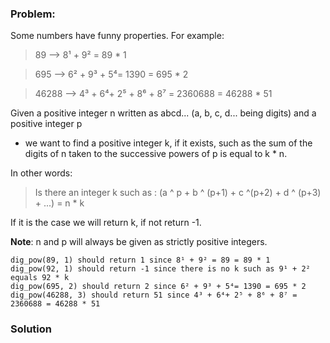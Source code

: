### Problem:
<p>Some numbers have funny properties. For example:</p>
<blockquote>
<p>89 --&gt; 8&#xB9; + 9&#xB2; = 89 * 1</p>
</blockquote>
<blockquote>
<p>695 --&gt; 6&#xB2; + 9&#xB3; + 5&#x2074;= 1390 = 695 * 2</p>
</blockquote>
<blockquote>
<p>46288 --&gt; 4&#xB3; + 6&#x2074;+ 2&#x2075; + 8&#x2076; + 8&#x2077; = 2360688 = 46288 * 51</p>
</blockquote>
<p>Given a positive integer n written as abcd... (a, b, c, d... being digits) and a positive integer p </p>
<ul>
<li>we want to find a positive integer k, if it exists, such as the sum of the digits of n taken to the successive powers of p is equal to k * n. </li>
</ul>
<p>In other words:</p>
<blockquote>
<p>Is there an integer k such as : (a ^ p + b ^ (p+1) + c ^(p+2) + d ^ (p+3) + ...) = n * k</p>
</blockquote>
<p>If it is the case we will return k, if not return -1.</p>
<p><strong>Note</strong>: n and p will always be given as strictly positive integers.</p>
<pre style="display: none;"><code class="language-julia">dig_pow(<span class="hljs-number">89</span>, <span class="hljs-number">1</span>) should <span class="hljs-keyword">return</span> <span class="hljs-number">1</span> since <span class="hljs-number">8</span>&#xB9; + <span class="hljs-number">9</span>&#xB2; = <span class="hljs-number">89</span> = <span class="hljs-number">89</span> * <span class="hljs-number">1</span>
dig_pow(<span class="hljs-number">92</span>, <span class="hljs-number">1</span>) should <span class="hljs-keyword">return</span> -<span class="hljs-number">1</span> since there is no k such as <span class="hljs-number">9</span>&#xB9; + <span class="hljs-number">2</span>&#xB2; equals <span class="hljs-number">92</span> * k
dig_pow(<span class="hljs-number">695</span>, <span class="hljs-number">2</span>) should <span class="hljs-keyword">return</span> <span class="hljs-number">2</span> since <span class="hljs-number">6</span>&#xB2; + <span class="hljs-number">9</span>&#xB3; + <span class="hljs-number">5</span>&#x2074;= <span class="hljs-number">1390</span> = <span class="hljs-number">695</span> * <span class="hljs-number">2</span>
dig_pow(<span class="hljs-number">46288</span>, <span class="hljs-number">3</span>) should <span class="hljs-keyword">return</span> <span class="hljs-number">51</span> since <span class="hljs-number">4</span>&#xB3; + <span class="hljs-number">6</span>&#x2074;+ <span class="hljs-number">2</span>&#x2075; + <span class="hljs-number">8</span>&#x2076; + <span class="hljs-number">8</span>&#x2077; = <span class="hljs-number">2360688</span> = <span class="hljs-number">46288</span> * <span class="hljs-number">51</span></code></pre>
<pre style="display: none;"><code class="language-rust">dig_pow(<span class="hljs-number">89</span>, <span class="hljs-number">1</span>) should <span class="hljs-keyword">return</span> <span class="hljs-number">1</span> since <span class="hljs-number">8</span>&#xB9; + <span class="hljs-number">9</span>&#xB2; = <span class="hljs-number">89</span> = <span class="hljs-number">89</span> * <span class="hljs-number">1</span>
dig_pow(<span class="hljs-number">92</span>, <span class="hljs-number">1</span>) should <span class="hljs-keyword">return</span> -<span class="hljs-number">1</span> since there is no k such <span class="hljs-keyword">as</span> <span class="hljs-number">9</span>&#xB9; + <span class="hljs-number">2</span>&#xB2; equals <span class="hljs-number">92</span> * k
dig_pow(<span class="hljs-number">695</span>, <span class="hljs-number">2</span>) should <span class="hljs-keyword">return</span> <span class="hljs-number">2</span> since <span class="hljs-number">6</span>&#xB2; + <span class="hljs-number">9</span>&#xB3; + <span class="hljs-number">5</span>&#x2074;= <span class="hljs-number">1390</span> = <span class="hljs-number">695</span> * <span class="hljs-number">2</span>
dig_pow(<span class="hljs-number">46288</span>, <span class="hljs-number">3</span>) should <span class="hljs-keyword">return</span> <span class="hljs-number">51</span> since <span class="hljs-number">4</span>&#xB3; + <span class="hljs-number">6</span>&#x2074;+ <span class="hljs-number">2</span>&#x2075; + <span class="hljs-number">8</span>&#x2076; + <span class="hljs-number">8</span>&#x2077; = <span class="hljs-number">2360688</span> = <span class="hljs-number">46288</span> * <span class="hljs-number">51</span></code></pre>
<pre><code class="language-ruby">dig_pow(<span class="hljs-number">89</span>, <span class="hljs-number">1</span>) should <span class="hljs-keyword">return</span> <span class="hljs-number">1</span> since <span class="hljs-number">8</span>&#xB9; + <span class="hljs-number">9</span>&#xB2; = <span class="hljs-number">89</span> = <span class="hljs-number">89</span> * <span class="hljs-number">1</span>
dig_pow(<span class="hljs-number">92</span>, <span class="hljs-number">1</span>) should <span class="hljs-keyword">return</span> -<span class="hljs-number">1</span> since there is no k such as <span class="hljs-number">9</span>&#xB9; + <span class="hljs-number">2</span>&#xB2; equals <span class="hljs-number">92</span> * k
dig_pow(<span class="hljs-number">695</span>, <span class="hljs-number">2</span>) should <span class="hljs-keyword">return</span> <span class="hljs-number">2</span> since <span class="hljs-number">6</span>&#xB2; + <span class="hljs-number">9</span>&#xB3; + <span class="hljs-number">5</span>&#x2074;= <span class="hljs-number">1390</span> = <span class="hljs-number">695</span> * <span class="hljs-number">2</span>
dig_pow(<span class="hljs-number">46288</span>, <span class="hljs-number">3</span>) should <span class="hljs-keyword">return</span> <span class="hljs-number">51</span> since <span class="hljs-number">4</span>&#xB3; + <span class="hljs-number">6</span>&#x2074;+ <span class="hljs-number">2</span>&#x2075; + <span class="hljs-number">8</span>&#x2076; + <span class="hljs-number">8</span>&#x2077; = <span class="hljs-number">2360688</span> = <span class="hljs-number">46288</span> * <span class="hljs-number">51</span></code></pre>
<pre style="display: none;"><code class="language-crystal">dig_pow(<span class="hljs-number">89</span>, <span class="hljs-number">1</span>) should <span class="hljs-keyword">return</span> <span class="hljs-number">1</span> since <span class="hljs-number">8</span>&#xB9; + <span class="hljs-number">9</span>&#xB2; = <span class="hljs-number">89</span> = <span class="hljs-number">89</span> * <span class="hljs-number">1</span>
dig_pow(<span class="hljs-number">92</span>, <span class="hljs-number">1</span>) should <span class="hljs-keyword">return</span> -<span class="hljs-number">1</span> since there is no k such <span class="hljs-keyword">as</span> <span class="hljs-number">9</span>&#xB9; + <span class="hljs-number">2</span>&#xB2; equals <span class="hljs-number">92</span> * k
dig_pow(<span class="hljs-number">695</span>, <span class="hljs-number">2</span>) should <span class="hljs-keyword">return</span> <span class="hljs-number">2</span> since <span class="hljs-number">6</span>&#xB2; + <span class="hljs-number">9</span>&#xB3; + <span class="hljs-number">5</span>&#x2074;= <span class="hljs-number">1390</span> = <span class="hljs-number">695</span> * <span class="hljs-number">2</span>
dig_pow(<span class="hljs-number">46288</span>, <span class="hljs-number">3</span>) should <span class="hljs-keyword">return</span> <span class="hljs-number">51</span> since <span class="hljs-number">4</span>&#xB3; + <span class="hljs-number">6</span>&#x2074;+ <span class="hljs-number">2</span>&#x2075; + <span class="hljs-number">8</span>&#x2076; + <span class="hljs-number">8</span>&#x2077; = <span class="hljs-number">2360688</span> = <span class="hljs-number">46288</span> * <span class="hljs-number">51</span></code></pre>
<pre style="display: none;"><code class="language-python">dig_pow(<span class="hljs-number">89</span>, <span class="hljs-number">1</span>) should <span class="hljs-keyword">return</span> <span class="hljs-number">1</span> since <span class="hljs-number">8</span>&#xB9; + <span class="hljs-number">9</span>&#xB2; = <span class="hljs-number">89</span> = <span class="hljs-number">89</span> * <span class="hljs-number">1</span>
dig_pow(<span class="hljs-number">92</span>, <span class="hljs-number">1</span>) should <span class="hljs-keyword">return</span> <span class="hljs-number">-1</span> since there <span class="hljs-keyword">is</span> no k such <span class="hljs-keyword">as</span> <span class="hljs-number">9</span>&#xB9; + <span class="hljs-number">2</span>&#xB2; equals <span class="hljs-number">92</span> * k
dig_pow(<span class="hljs-number">695</span>, <span class="hljs-number">2</span>) should <span class="hljs-keyword">return</span> <span class="hljs-number">2</span> since <span class="hljs-number">6</span>&#xB2; + <span class="hljs-number">9</span>&#xB3; + <span class="hljs-number">5</span>&#x2074;= <span class="hljs-number">1390</span> = <span class="hljs-number">695</span> * <span class="hljs-number">2</span>
dig_pow(<span class="hljs-number">46288</span>, <span class="hljs-number">3</span>) should <span class="hljs-keyword">return</span> <span class="hljs-number">51</span> since <span class="hljs-number">4</span>&#xB3; + <span class="hljs-number">6</span>&#x2074;+ <span class="hljs-number">2</span>&#x2075; + <span class="hljs-number">8</span>&#x2076; + <span class="hljs-number">8</span>&#x2077; = <span class="hljs-number">2360688</span> = <span class="hljs-number">46288</span> * <span class="hljs-number">51</span></code></pre>
<pre style="display: none;"><code class="language-csharp">digPow(<span class="hljs-number">89</span>, <span class="hljs-number">1</span>) should <span class="hljs-keyword">return</span> <span class="hljs-number">1</span> since <span class="hljs-number">8</span>&#xB9; + <span class="hljs-number">9</span>&#xB2; = <span class="hljs-number">89</span> = <span class="hljs-number">89</span> * <span class="hljs-number">1</span>
digPow(<span class="hljs-number">92</span>, <span class="hljs-number">1</span>) should <span class="hljs-keyword">return</span> <span class="hljs-number">-1</span> since there <span class="hljs-keyword">is</span> no k such <span class="hljs-keyword">as</span> <span class="hljs-number">9</span>&#xB9; + <span class="hljs-number">2</span>&#xB2; <span class="hljs-keyword">equals</span> <span class="hljs-number">92</span> * <span class="hljs-function">k
<span class="hljs-title">digPow</span>(<span class="hljs-params"><span class="hljs-number">695</span>, <span class="hljs-number">2</span></span>) should return 2 since 6&#xB2; + 9&#xB3; + 5&#x2074;</span>= <span class="hljs-number">1390</span> = <span class="hljs-number">695</span> * <span class="hljs-number">2</span>
digPow(<span class="hljs-number">46288</span>, <span class="hljs-number">3</span>) should <span class="hljs-keyword">return</span> <span class="hljs-number">51</span> since <span class="hljs-number">4</span>&#xB3; + <span class="hljs-number">6</span>&#x2074;+ <span class="hljs-number">2</span>&#x2075; + <span class="hljs-number">8</span>&#x2076; + <span class="hljs-number">8</span>&#x2077; = <span class="hljs-number">2360688</span> = <span class="hljs-number">46288</span> * <span class="hljs-number">51</span></code></pre>
<pre style="display: none;"><code class="language-fsharp">digPow(<span class="hljs-number">89</span>, <span class="hljs-number">1</span>) should <span class="hljs-keyword">return</span> <span class="hljs-number">1</span> since <span class="hljs-number">8</span>&#xB9; + <span class="hljs-number">9</span>&#xB2; = <span class="hljs-number">89</span> = <span class="hljs-number">89</span> * <span class="hljs-number">1</span>
digPow(<span class="hljs-number">92</span>, <span class="hljs-number">1</span>) should <span class="hljs-keyword">return</span> <span class="hljs-number">-1</span> since there is no k such <span class="hljs-keyword">as</span> <span class="hljs-number">9</span>&#xB9; + <span class="hljs-number">2</span>&#xB2; equals <span class="hljs-number">92</span> * k
digPow(<span class="hljs-number">695</span>, <span class="hljs-number">2</span>) should <span class="hljs-keyword">return</span> <span class="hljs-number">2</span> since <span class="hljs-number">6</span>&#xB2; + <span class="hljs-number">9</span>&#xB3; + <span class="hljs-number">5</span>&#x2074;= <span class="hljs-number">1390</span> = <span class="hljs-number">695</span> * <span class="hljs-number">2</span>
digPow(<span class="hljs-number">46288</span>, <span class="hljs-number">3</span>) should <span class="hljs-keyword">return</span> <span class="hljs-number">51</span> since <span class="hljs-number">4</span>&#xB3; + <span class="hljs-number">6</span>&#x2074;+ <span class="hljs-number">2</span>&#x2075; + <span class="hljs-number">8</span>&#x2076; + <span class="hljs-number">8</span>&#x2077; = <span class="hljs-number">2360688</span> = <span class="hljs-number">46288</span> * <span class="hljs-number">51</span></code></pre>
<pre style="display: none;"><code class="language-ocaml">digPow(<span class="hljs-number">89</span>, <span class="hljs-number">1</span>) should return <span class="hljs-number">1</span> since <span class="hljs-number">8</span>&#xB9; + <span class="hljs-number">9</span>&#xB2; = <span class="hljs-number">89</span> = <span class="hljs-number">89</span> * <span class="hljs-number">1</span>
digPow(<span class="hljs-number">92</span>, <span class="hljs-number">1</span>) should return -<span class="hljs-number">1</span> since there is no k such <span class="hljs-keyword">as</span> <span class="hljs-number">9</span>&#xB9; + <span class="hljs-number">2</span>&#xB2; equals <span class="hljs-number">92</span> * k
digPow(<span class="hljs-number">695</span>, <span class="hljs-number">2</span>) should return <span class="hljs-number">2</span> since <span class="hljs-number">6</span>&#xB2; + <span class="hljs-number">9</span>&#xB3; + <span class="hljs-number">5</span>&#x2074;= <span class="hljs-number">1390</span> = <span class="hljs-number">695</span> * <span class="hljs-number">2</span>
digPow(<span class="hljs-number">46288</span>, <span class="hljs-number">3</span>) should return <span class="hljs-number">51</span> since <span class="hljs-number">4</span>&#xB3; + <span class="hljs-number">6</span>&#x2074;+ <span class="hljs-number">2</span>&#x2075; + <span class="hljs-number">8</span>&#x2076; + <span class="hljs-number">8</span>&#x2077; = <span class="hljs-number">2360688</span> = <span class="hljs-number">46288</span> * <span class="hljs-number">51</span></code></pre>
<pre style="display: none;"><code class="language-php">digPow(<span class="hljs-number">89</span>, <span class="hljs-number">1</span>) should <span class="hljs-keyword">return</span> <span class="hljs-number">1</span> since <span class="hljs-number">8</span>&#xB9; + <span class="hljs-number">9</span>&#xB2; = <span class="hljs-number">89</span> = <span class="hljs-number">89</span> * <span class="hljs-number">1</span>
digPow(<span class="hljs-number">92</span>, <span class="hljs-number">1</span>) should <span class="hljs-keyword">return</span> <span class="hljs-number">-1</span> since there is no k such <span class="hljs-keyword">as</span> <span class="hljs-number">9</span>&#xB9; + <span class="hljs-number">2</span>&#xB2; equals <span class="hljs-number">92</span> * k
digPow(<span class="hljs-number">695</span>, <span class="hljs-number">2</span>) should <span class="hljs-keyword">return</span> <span class="hljs-number">2</span> since <span class="hljs-number">6</span>&#xB2; + <span class="hljs-number">9</span>&#xB3; + <span class="hljs-number">5</span>&#x2074;= <span class="hljs-number">1390</span> = <span class="hljs-number">695</span> * <span class="hljs-number">2</span>
digPow(<span class="hljs-number">46288</span>, <span class="hljs-number">3</span>) should <span class="hljs-keyword">return</span> <span class="hljs-number">51</span> since <span class="hljs-number">4</span>&#xB3; + <span class="hljs-number">6</span>&#x2074;+ <span class="hljs-number">2</span>&#x2075; + <span class="hljs-number">8</span>&#x2076; + <span class="hljs-number">8</span>&#x2077; = <span class="hljs-number">2360688</span> = <span class="hljs-number">46288</span> * <span class="hljs-number">51</span></code></pre>
<pre style="display: none;"><code class="language-cpp">digPow(<span class="hljs-number">89</span>, <span class="hljs-number">1</span>) should <span class="hljs-keyword">return</span> <span class="hljs-number">1</span> since <span class="hljs-number">8</span>&#xB9; + <span class="hljs-number">9</span>&#xB2; = <span class="hljs-number">89</span> = <span class="hljs-number">89</span> * <span class="hljs-number">1</span>
digPow(<span class="hljs-number">92</span>, <span class="hljs-number">1</span>) should <span class="hljs-keyword">return</span> <span class="hljs-number">-1</span> since there is no k such as <span class="hljs-number">9</span>&#xB9; + <span class="hljs-number">2</span>&#xB2; equals <span class="hljs-number">92</span> * k
digPow(<span class="hljs-number">695</span>, <span class="hljs-number">2</span>) should <span class="hljs-keyword">return</span> <span class="hljs-number">2</span> since <span class="hljs-number">6</span>&#xB2; + <span class="hljs-number">9</span>&#xB3; + <span class="hljs-number">5</span>&#x2074;= <span class="hljs-number">1390</span> = <span class="hljs-number">695</span> * <span class="hljs-number">2</span>
digPow(<span class="hljs-number">46288</span>, <span class="hljs-number">3</span>) should <span class="hljs-keyword">return</span> <span class="hljs-number">51</span> since <span class="hljs-number">4</span>&#xB3; + <span class="hljs-number">6</span>&#x2074;+ <span class="hljs-number">2</span>&#x2075; + <span class="hljs-number">8</span>&#x2076; + <span class="hljs-number">8</span>&#x2077; = <span class="hljs-number">2360688</span> = <span class="hljs-number">46288</span> * <span class="hljs-number">51</span></code></pre>
<pre style="display: none;"><code class="language-java">digPow(<span class="hljs-number">89</span>, <span class="hljs-number">1</span>) should <span class="hljs-keyword">return</span> <span class="hljs-number">1</span> since <span class="hljs-number">8</span>&#xB9; + <span class="hljs-number">9</span>&#xB2; = <span class="hljs-number">89</span> = <span class="hljs-number">89</span> * <span class="hljs-number">1</span>
digPow(<span class="hljs-number">92</span>, <span class="hljs-number">1</span>) should <span class="hljs-keyword">return</span> -<span class="hljs-number">1</span> since there is no k such as <span class="hljs-number">9</span>&#xB9; + <span class="hljs-number">2</span>&#xB2; equals <span class="hljs-number">92</span> * <span class="hljs-function">k
<span class="hljs-title">digPow</span><span class="hljs-params">(<span class="hljs-number">695</span>, <span class="hljs-number">2</span>)</span> should return 2 since 6&#xB2; + 9&#xB3; + 5&#x2074;</span>= <span class="hljs-number">1390</span> = <span class="hljs-number">695</span> * <span class="hljs-number">2</span>
digPow(<span class="hljs-number">46288</span>, <span class="hljs-number">3</span>) should <span class="hljs-keyword">return</span> <span class="hljs-number">51</span> since <span class="hljs-number">4</span>&#xB3; + <span class="hljs-number">6</span>&#x2074;+ <span class="hljs-number">2</span>&#x2075; + <span class="hljs-number">8</span>&#x2076; + <span class="hljs-number">8</span>&#x2077; = <span class="hljs-number">2360688</span> = <span class="hljs-number">46288</span> * <span class="hljs-number">51</span></code></pre>
<pre style="display: none;"><code class="language-javascript">digPow(<span class="hljs-number">89</span>, <span class="hljs-number">1</span>) should <span class="hljs-keyword">return</span> <span class="hljs-number">1</span> since <span class="hljs-number">8</span>&#xB9; + <span class="hljs-number">9</span>&#xB2; = <span class="hljs-number">89</span> = <span class="hljs-number">89</span> * <span class="hljs-number">1</span>
digPow(<span class="hljs-number">92</span>, <span class="hljs-number">1</span>) should <span class="hljs-keyword">return</span> <span class="hljs-number">-1</span> since there is no k such <span class="hljs-keyword">as</span> <span class="hljs-number">9</span>&#xB9; + <span class="hljs-number">2</span>&#xB2; equals <span class="hljs-number">92</span> * k
digPow(<span class="hljs-number">695</span>, <span class="hljs-number">2</span>) should <span class="hljs-keyword">return</span> <span class="hljs-number">2</span> since <span class="hljs-number">6</span>&#xB2; + <span class="hljs-number">9</span>&#xB3; + <span class="hljs-number">5</span>&#x2074;= <span class="hljs-number">1390</span> = <span class="hljs-number">695</span> * <span class="hljs-number">2</span>
digPow(<span class="hljs-number">46288</span>, <span class="hljs-number">3</span>) should <span class="hljs-keyword">return</span> <span class="hljs-number">51</span> since <span class="hljs-number">4</span>&#xB3; + <span class="hljs-number">6</span>&#x2074;+ <span class="hljs-number">2</span>&#x2075; + <span class="hljs-number">8</span>&#x2076; + <span class="hljs-number">8</span>&#x2077; = <span class="hljs-number">2360688</span> = <span class="hljs-number">46288</span> * <span class="hljs-number">51</span></code></pre>
<pre style="display: none;"><code class="language-coffeescript">digPow(<span class="hljs-number">89</span>, <span class="hljs-number">1</span>) should <span class="hljs-keyword">return</span> <span class="hljs-number">1</span> since <span class="hljs-number">8</span>&#xB9; + <span class="hljs-number">9</span>&#xB2; = <span class="hljs-number">89</span> = <span class="hljs-number">89</span> * <span class="hljs-number">1</span>
digPow(<span class="hljs-number">92</span>, <span class="hljs-number">1</span>) should <span class="hljs-keyword">return</span> <span class="hljs-number">-1</span> since there <span class="hljs-keyword">is</span> <span class="hljs-literal">no</span> k such <span class="hljs-keyword">as</span> <span class="hljs-number">9</span>&#xB9; + <span class="hljs-number">2</span>&#xB2; equals <span class="hljs-number">92</span> * k
digPow(<span class="hljs-number">695</span>, <span class="hljs-number">2</span>) should <span class="hljs-keyword">return</span> <span class="hljs-number">2</span> since <span class="hljs-number">6</span>&#xB2; + <span class="hljs-number">9</span>&#xB3; + <span class="hljs-number">5</span>&#x2074;= <span class="hljs-number">1390</span> = <span class="hljs-number">695</span> * <span class="hljs-number">2</span>
digPow(<span class="hljs-number">46288</span>, <span class="hljs-number">3</span>) should <span class="hljs-keyword">return</span> <span class="hljs-number">51</span> since <span class="hljs-number">4</span>&#xB3; + <span class="hljs-number">6</span>&#x2074;+ <span class="hljs-number">2</span>&#x2075; + <span class="hljs-number">8</span>&#x2076; + <span class="hljs-number">8</span>&#x2077; = <span class="hljs-number">2360688</span> = <span class="hljs-number">46288</span> * <span class="hljs-number">51</span></code></pre>
<pre style="display: none;"><code class="language-go">digPow(<span class="hljs-number">89</span>, <span class="hljs-number">1</span>) should <span class="hljs-keyword">return</span> <span class="hljs-number">1</span> since <span class="hljs-number">8</span>&#xB9; + <span class="hljs-number">9</span>&#xB2; = <span class="hljs-number">89</span> = <span class="hljs-number">89</span> * <span class="hljs-number">1</span>
digPow(<span class="hljs-number">92</span>, <span class="hljs-number">1</span>) should <span class="hljs-keyword">return</span> <span class="hljs-number">-1</span> since there is no k such as <span class="hljs-number">9</span>&#xB9; + <span class="hljs-number">2</span>&#xB2; equals <span class="hljs-number">92</span> * k
digPow(<span class="hljs-number">695</span>, <span class="hljs-number">2</span>) should <span class="hljs-keyword">return</span> <span class="hljs-number">2</span> since <span class="hljs-number">6</span>&#xB2; + <span class="hljs-number">9</span>&#xB3; + <span class="hljs-number">5</span>&#x2074;= <span class="hljs-number">1390</span> = <span class="hljs-number">695</span> * <span class="hljs-number">2</span>
digPow(<span class="hljs-number">46288</span>, <span class="hljs-number">3</span>) should <span class="hljs-keyword">return</span> <span class="hljs-number">51</span> since <span class="hljs-number">4</span>&#xB3; + <span class="hljs-number">6</span>&#x2074;+ <span class="hljs-number">2</span>&#x2075; + <span class="hljs-number">8</span>&#x2076; + <span class="hljs-number">8</span>&#x2077; = <span class="hljs-number">2360688</span> = <span class="hljs-number">46288</span> * <span class="hljs-number">51</span></code></pre>
<pre style="display: none;"><code class="language-haskell"><span class="hljs-title">digpow</span> <span class="hljs-number">89</span> <span class="hljs-number">1</span> should return <span class="hljs-number">1</span> since <span class="hljs-number">8</span>&#xB9; + <span class="hljs-number">9</span>&#xB2; = <span class="hljs-number">89</span> = <span class="hljs-number">89</span> * <span class="hljs-number">1</span>
<span class="hljs-title">digpow</span> <span class="hljs-number">92</span> <span class="hljs-number">1</span> should return <span class="hljs-number">-1</span> since there is no k such <span class="hljs-keyword">as</span> <span class="hljs-number">9</span>&#xB9; + <span class="hljs-number">2</span>&#xB2; equals <span class="hljs-number">92</span> * k
<span class="hljs-title">digpow</span> <span class="hljs-number">695</span> <span class="hljs-number">2</span> should return <span class="hljs-number">2</span> since <span class="hljs-number">6</span>&#xB2; + <span class="hljs-number">9</span>&#xB3; + <span class="hljs-number">5</span>&#x2074;= <span class="hljs-number">1390</span> = <span class="hljs-number">695</span> * <span class="hljs-number">2</span>
<span class="hljs-title">digpow</span> <span class="hljs-number">46288</span> <span class="hljs-number">3</span> should return <span class="hljs-number">51</span> since <span class="hljs-number">4</span>&#xB3; + <span class="hljs-number">6</span>&#x2074;+ <span class="hljs-number">2</span>&#x2075; + <span class="hljs-number">8</span>&#x2076; + <span class="hljs-number">8</span>&#x2077; = <span class="hljs-number">2360688</span> = <span class="hljs-number">46288</span> * <span class="hljs-number">51</span></code></pre>
<pre style="display: none;"><code class="language-clojure">dig-pow 89 1 should return 1 since 8&#xB9; + 9&#xB2; = 89 = 89 * 1
dig-pow 92 1 should return -1 since there is no k such as 9&#xB9; + 2&#xB2; equals 92 * k
dig-pow 695 2 should return 2 since 6&#xB2; + 9&#xB3; + 5&#x2074;= 1390 = 695 * 2
dig-pow 46288 3 should return 51 since 4&#xB3; + 6&#x2074;+ 2&#x2075; + 8&#x2076; + 8&#x2077; = 2360688 = 46288 * 51</code></pre>
<pre style="display: none;"><code class="language-kotlin">digPow(<span class="hljs-number">89</span>, <span class="hljs-number">1</span>) should <span class="hljs-keyword">return</span> <span class="hljs-number">1</span> since <span class="hljs-number">8</span>&#xB9; + <span class="hljs-number">9</span>&#xB2; = <span class="hljs-number">89</span> = <span class="hljs-number">89</span> * <span class="hljs-number">1</span>
digPow(<span class="hljs-number">92</span>, <span class="hljs-number">1</span>) should <span class="hljs-keyword">return</span> -<span class="hljs-number">1</span> since there <span class="hljs-keyword">is</span> no k such <span class="hljs-keyword">as</span> <span class="hljs-number">9</span>&#xB9; + <span class="hljs-number">2</span>&#xB2; equals <span class="hljs-number">92</span> * k
digPow(<span class="hljs-number">695</span>, <span class="hljs-number">2</span>) should <span class="hljs-keyword">return</span> <span class="hljs-number">2</span> since <span class="hljs-number">6</span>&#xB2; + <span class="hljs-number">9</span>&#xB3; + <span class="hljs-number">5</span>&#x2074;= <span class="hljs-number">1390</span> = <span class="hljs-number">695</span> * <span class="hljs-number">2</span>
digPow(<span class="hljs-number">46288</span>, <span class="hljs-number">3</span>) should <span class="hljs-keyword">return</span> <span class="hljs-number">51</span> since <span class="hljs-number">4</span>&#xB3; + <span class="hljs-number">6</span>&#x2074;+ <span class="hljs-number">2</span>&#x2075; + <span class="hljs-number">8</span>&#x2076; + <span class="hljs-number">8</span>&#x2077; = <span class="hljs-number">2360688</span> = <span class="hljs-number">46288</span> * <span class="hljs-number">51</span></code></pre>
<pre style="display: none;"><code class="language-nasm"><span class="hljs-keyword">mov</span> <span class="hljs-built_in">edi</span>, <span class="hljs-number">89</span>
<span class="hljs-keyword">mov</span> <span class="hljs-built_in">esi</span>, <span class="hljs-number">1</span>
<span class="hljs-keyword">call</span> dig_pow  <span class="hljs-comment">; EAX &lt;- 1 since 8&#xB9; + 9&#xB2; = 89 = 89 * 1</span>

<span class="hljs-keyword">mov</span> <span class="hljs-built_in">edi</span>, <span class="hljs-number">92</span>
<span class="hljs-keyword">mov</span> <span class="hljs-built_in">esi</span>, <span class="hljs-number">1</span>
<span class="hljs-keyword">call</span> dig_pow  <span class="hljs-comment">; EAX &lt;- -1 since there is no k such as 9&#xB9; + 2&#xB2; equals 92 * k</span>

<span class="hljs-keyword">mov</span> <span class="hljs-built_in">edi</span>, <span class="hljs-number">695</span>
<span class="hljs-keyword">mov</span> <span class="hljs-built_in">esi</span>, <span class="hljs-number">2</span>
<span class="hljs-keyword">call</span> dig_pow  <span class="hljs-comment">; EAX &lt;- 2 since 6&#xB2; + 9&#xB3; + 5&#x2074;= 1390 = 695 * 2</span>

<span class="hljs-keyword">mov</span> <span class="hljs-built_in">edi</span>, <span class="hljs-number">46288</span>
<span class="hljs-keyword">mov</span> <span class="hljs-built_in">esi</span>, <span class="hljs-number">3</span>
<span class="hljs-keyword">call</span> dig_pow  <span class="hljs-comment">; EAX &lt;- 51 since 4&#xB3; + 6&#x2074;+ 2&#x2075; + 8&#x2076; + 8&#x2077; = 2360688 = 46288 * 51</span></code></pre>

### Solution